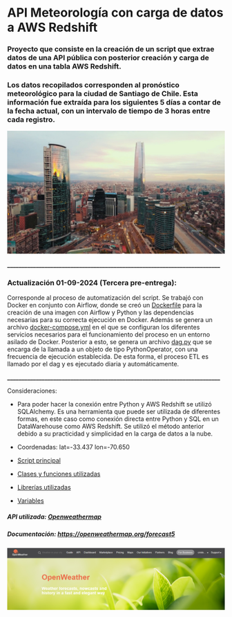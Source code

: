 # API Meteorología con carga de datos a AWS Redshift

### Proyecto que consiste en la creación de un script que extrae datos de una API pública con posterior creación y carga de datos en una tabla AWS Redshift.


### Los datos recopilados corresponden al pronóstico meteorológico para la ciudad de Santiago de Chile. Esta información fue extraída para los siguientes 5 días a contar de la fecha actual, con un intervalo de tiempo de 3 horas entre cada registro.

[![](https://github.com/cristobalqv/API_Meteorolog-a_Carga_AWSRedshift/blob/main/varios/santiago.png)](https://github.com/cristobalqv/API_Meteorolog-a_Carga_AWSRedshift/blob/main/varios/santiago.png)

**__________________________________________________________________________**
### Actualización 01-09-2024 (Tercera pre-entrega):

Corresponde al proceso de automatización del script. Se trabajó con Docker en conjunto con Airflow, donde se creó un [Dockerfile](https://github.com/cristobalqv/API_Meteorolog-a_Carga_AWSRedshift/blob/main/Dockerfile "Dockerfile") para la creación de una imagen con Airflow y Python y las dependencias necesarias para su correcta ejecución en Docker. Además se genera un archivo [docker-compose.yml](https://github.com/cristobalqv/API_Meteorolog-a_Carga_AWSRedshift/blob/main/docker-compose.yml "docker-compose.yml") en el que se configuran los diferentes servicios necesarios para el funcionamiento del proceso en un entorno asilado de Docker. Posterior a esto, se genera un archivo [dag.py](https://github.com/cristobalqv/API_Meteorolog-a_Carga_AWSRedshift/blob/main/dags/dag.py "dag") que se encarga de la llamada a un objeto de tipo PythonOperator, con una frecuencia de ejecución establecida. De esta forma, el proceso ETL es llamado por el dag y es ejecutado diaria y automáticamente.

**__________________________________________________________________________**

Consideraciones:
- Para poder hacer la conexión entre Python y AWS Redshift se utilizó  SQLAlchemy.  Es una herramienta que puede ser utilizada de diferentes formas, en este caso como conexión directa entre Python y SQL en un DataWarehouse como AWS Redshift.
Se utilizó el método anterior debido a su practicidad y simplicidad en la carga de datos a la nube.

- Coordenadas: lat=-33.437   lon=-70.650  

- [Script principal](https://github.com/cristobalqv/API_Meteorolog-a_Carga_AWSRedshift/blob/main/script/main_script.py "Script principal")

- [Clases y funciones utilizadas](https://github.com/cristobalqv/API_Meteorolog-a_Carga_AWSRedshift/blob/main/modulos/utils.py "Clases y funciones utilizadas")
- [Librerías utilizadas](https://github.com/cristobalqv/API_Meteorolog-a_Carga_AWSRedshift/blob/main/requirements.txt "Librerías utilizadas")

- [Variables](https://github.com/cristobalqv/API_Meteorolog-a_Carga_AWSRedshift/blob/main/varios/variables.png "Variables")

##### API utilizada: [Openweathermap](https://openweathermap.org/ "Openweathermap")
##### Documentación: https://openweathermap.org/forecast5

[![](https://github.com/cristobalqv/API_Meteorolog-a_Carga_AWSRedshift/blob/main/varios/openweathermap.png)](https://github.com/cristobalqv/API_Meteorolog-a_Carga_AWSRedshift/blob/main/varios/openweathermap.png)


